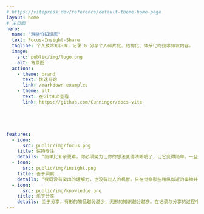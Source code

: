 ```yaml
---
# https://vitepress.dev/reference/default-theme-home-page
layout: home
# 主页面
hero:
  name: "游晓竹知识库"
  text: Focus-Insight-Share
  tagline: 个人技术知识库，记录 & 分享个人碎片化、结构化、体系化的技术知识内容。
  image:
    src: public/img/logo.png
    alt: 背景图
  actions:
    - theme: brand
      text: 快速开始
      link: /markdown-examples
    - theme: alt
      text: 在GitHub查看
      link: https://github.com/Cunninger/docs-vite





features:
  - icon:
      src: public/img/focus.png
    title: 保持专注
    details: “简单比复杂更难，你必须努力让你的想法变得清晰明了，让它变得简单。一旦你做到了简单，你就能搬动大山。” -- 乔布斯
  - icon:
      src: public/img/insight.png
    title: 善于洞察
    details: “我既没有突出的理解力，也没有过人的机智。只在觉察那些稍纵即逝的事物并对其进行精细观察的能力上，我可能在普通人之上。” -- 达尔文
  - icon:
      src: public/img/knowledge.png
    title: 乐于分享
    details: 关于分享，有形的物品越分越少，无形的知识越分越多。在记录与分享的过程中, 梳理所学, 交流所得, 必有所获。
---
```

